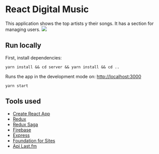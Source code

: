 # React Digital Music
This application shows the top artists y their songs. It has a section for managing users.
![](https://image.ibb.co/jvWS0Q/portrait.png)

## Run locally
First, install dependencies:

    yarn install && cd server && yarn install && cd ..

Runs the app in the development mode on: [http://localhost:3000](http://localhost:3000)

    yarn start

## Tools used
* [Create React App](https://facebook.github.io/react/)
* [Redux](https://github.com/reactjs/redux)
* [Redux Saga](https://github.com/redux-saga/redux-saga)
* [Firebase](https://firebase.google.com)
* [Express](https://github.com/expressjs/express)
* [Foundation for Sites](http://foundation.zurb.com/sites/docs/)
* [Api Last.fm](http://www.last.fm/api)
